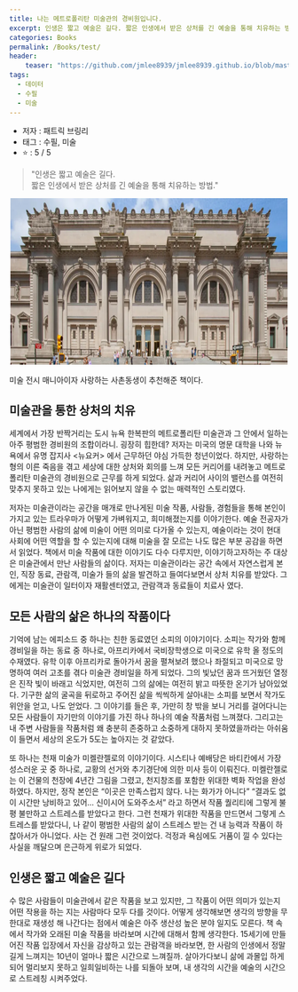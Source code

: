 ```yaml
---
title: 나는 메트로폴리탄 미술관의 경비원입니다.
excerpt: 인생은 짧고 예술은 길다. 짧은 인생에서 받은 상처를 긴 예술을 통해 치유하는 방법
categories: Books
permalink: /Books/test/
header: 
    teaser: "https://github.com/jmlee8939/jmlee8939.github.io/blob/master/assets/images/books/all_the_beauty_in_the_world/sistina_cappella.png?raw=true"
tags:
  - 데이터
  - 수필
  - 미술
---
```


- 저자 : 패트릭 브링리
- 태그 : 수필, 미술
-  ⭐️   : 5 / 5 

> "인생은 짧고 예술은 길다.  
> 짧은 인생에서 받은 상처를 긴 예술을 통해 치유하는 방법."

<p align="center">
<img src= "https://github.com/jmlee8939/jmlee8939.github.io/blob/master/assets/images/books/all_the_beauty_in_the_world/metropolitan_museum.png?raw=true" width = 500 height = 300>
</p>

미술 전시 매니아이자 사랑하는 사촌동생이 추천해준 책이다.

## 미술관을 통한 상처의 치유

세계에서 가장 반짝거리는 도시 뉴욕 한복판의 메트로폴리탄 미술관과 그 안에서 일하는 아주 평범한 경비원의 조합이라니. 굉장히 힙한데? 저자는 미국의 명문 대학을 나와 뉴욕에서 유명 잡지사 <뉴요커> 에서 근무하던 야심 가득한 청년이었다. 하지만, 사랑하는 형의 이른 죽음을 겪고 세상에 대한 상처와 회의를 느껴 모든 커리어를 내려놓고 메트로폴리탄 미술관의 경비원으로 근무를 하게 되었다. 삶과 커리어 사이의 밸런스를 여전히 맞추지 못하고 있는 나에게는 읽어보지 않을 수 없는 매력적인 스토리였다.

저자는 미술관이라는 공간을 매개로 만나게된 미술 작품, 사람들, 경험들을 통해 본인이 가지고 있는 트라우마가 어떻게 가벼워지고, 희미해졌는지를 이야기한다. 예술 전공자가 아닌 평범한 사람의 삶에 미술이 어떤 의미로 다가올 수 있는지, 예술이라는 것이 현대 사회에 어떤 역할을 할 수 있는지에 대해 미술을 잘 모르는 나도 많은 부분 공감을 하면서 읽었다. 책에서 미술 작품에 대한 이야기도 다수 다루지만, 이야기하고자하는 주 대상은 미술관에서 만난 사람들의 삶이다. 저자는 미술관이라는 공간 속에서 자연스럽게 본인, 직장 동료, 관람객, 미술가 들의 삶을 발견하고 들여다보면서 상처 치유를 받았다. 그에게는 미술관이 일터이자 재활센터였고, 관람객과 동료들이 치료사 였다.  

## 모든 사람의 삶은 하나의 작품이다

기억에 남는 에피소드 중 하나는 친한 동료였던 소피의 이야기이다. 소피는 작가와 함께 경비일을 하는 동료 중 하나로, 아프리카에서 국비장학생으로 미국으로 유학 올 정도의 수재였다. 유학 이후 아프리카로 돌아가서 꿈을 펼쳐보려 했으나 좌절되고 미국으로 망명하여 여러 고초를 겪다 미술관 경비일을 하게 되었다. 그의 빛났던 꿈과 뜨거웠던 열정은 진작 빛이 바래고 식었지만, 여전히 그의 삶에는 여전히 밝고 따뜻한 온기가 남아있었다. 기구한 삶의 굴곡을 뒤로하고 주어진 삶을 씩씩하게 살아내는 소피를 보면서 작가도 위안을 얻고, 나도 얻었다. 그 이야기를 들은 후, 가만히 창 밖을 보니 거리를 걸어다니는 모든 사람들이 자기만의 이야기를 가진 하나 하나의 예술 작품처럼 느껴졌다. 그리고는 내 주변 사람들을 작품처럼 왜 충분히 존중하고 소중하게 대하지 못하였을까라는 아쉬움이 들면서 세상의 온도가 5도는 높아지는 것 같았다. 

또 하나는 천재 미술가 미켈란젤로의 이야기이다. 시스티나 예배당은 바티칸에서 가장 성스러운 곳 중 하나로, 교황의 선거와 추기경단에 의한 미사 등이 이뤄진다. 미켈란젤로는 이 건물의 천장에 4년간 그림을 그렸고, 천지창조를 포함한 위대한 벽화 작업을 완성하였다. 하지만, 정작 본인은 “이곳은 만족스럽지 않다. 나는 화가가 아니다” “결과도 없이 시간만 낭비하고 있어… 신이시어 도와주소서” 라고 하면서 작품 퀄리티에 그렇게 불평 불만하고 스트레스를 받았다고 한다. 그런 천재가 위대한 작품을 만드면서 그렇게 스트레스를 받았다니, 나 같이 평범한 사람의 삶이 스트레스 받는 건 내 능력과 작품이 하찮아서가 아니었다. 사는 건 원래 그런 것이었다. 걱정과 욕심에도 거품이 낄 수 있다는 사실을 깨달으며 은근하게 위로가 되었다. 

## 인생은 짧고 예술은 길다

수 많은 사람들이 미술관에서 같은 작품을 보고 있지만, 그 작품이 어떤 의미가 있는지 어떤 작용을 하는 지는 사람마다 모두 다를 것이다. 어떻게 생각해보면 생각의 방향을 무한대로 재생성 해 나간다는 점에서 예술은 아주 생산성 높은 분야 일지도 모른다. 책 속에서 작가와 오래된 미술 작품을 바라보며 시간에 대해서 함께 생각한다. 15세기에 만들어진 작품 입장에서 자신을 감상하고 있는 관람객을 바라보면, 한 사람의 인생에서 정말 길게 느껴지는 10년이 얼마나 짧은 시간으로 느껴질까. 살아가다보니 삶에 과몰입 하게 되어 멀리보지 못하고 일희일비하는 나를 되돌아 보며, 내 생각의 시간을 예술의 시간으로 스트레칭 시켜주었다. 







